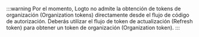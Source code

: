 :::warning
Por el momento, Logto no admite la obtención de tokens de organización (Organization tokens) directamente desde el flujo de código de autorización. Deberás utilizar el flujo de token de actualización (Refresh token) para obtener un token de organización (Organization token).
:::
